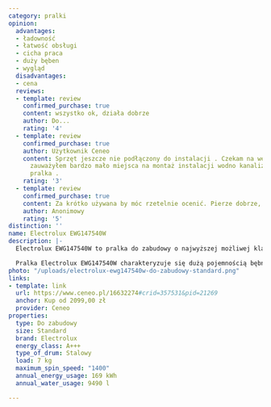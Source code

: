 ```yaml
---
category: pralki
opinion:
  advantages:
  - ładowność
  - łatwość obsługi
  - cicha praca
  - duży bęben
  - wygląd
  disadvantages:
  - cena
  reviews:
  - template: review
    confirmed_purchase: true
    content: wszystko ok, działa dobrze
    author: Do...
    rating: '4'
  - template: review
    confirmed_purchase: true
    author: Użytkownik Ceneo
    content: Sprzęt jeszcze nie podłączony do instalacji . Czekam na weekend..to ci
      zauważyłem bardzo mało miejsca na montaż instalacji wodno kanalizacyjnej za
      pralka .
    rating: '3'
  - template: review
    confirmed_purchase: true
    content: Za krótko używana by móc rzetelnie ocenić. Pierze dobrze, bez problemów.
    author: Anonimowy
    rating: '5'
distinction: ''
name: Electrolux EWG147540W
description: |-
  Electrolux EWG147540W to pralka do zabudowy o najwyższej możliwej klasie energetycznej A+++. Producent wyposażył urządzenie w system Direct Spray, który spryskując bieliznę podczas prania, ogranicza ilość zużywanej wody i sprawia, że czynność ta jest delikatna. Pralka posiada również funkcję Time Manager, która pozwala użytkownikowi na dostosowanie czasu prania do indywidualnych potrzeb.

  Pralka Electrolux EWG147540W charakteryzuje się dużą pojemnością bębna, co umożliwia nastawienie większej ilości prania. Takie rozwiązanie sprawia, że ubrań nie trzeba prać tak często, jak w przypadku mniejszych modeli. Urządzenie wyposażono w silnik inwerterowy, który pracuje cicho i wydajnie. Producent oferuje dziesięcioletnią gwarancję na ten element. Pralka posiada funkcję automatycznego dopasowywania ilości pobieranej wody, energii oraz czasu do ilości prania do potrzeb użytkownika. Dzięki temu nie trzeba się martwić o załadowanie całego bębna. Pralka wypierze efektywnie zarówno połowę wsadu, jak i cały.
photo: "/uploads/electrolux-ewg147540w-do-zabudowy-standard.png"
links:
- template: link
  url: https://www.ceneo.pl/16632274#crid=357531&pid=21269
  anchor: Kup od 2099,00 zł
  provider: Ceneo
properties:
  type: Do zabudowy
  size: Standard
  brand: Electrolux
  energy_class: A+++
  type_of_drum: Stalowy
  load: 7 kg
  maximum_spin_speed: "1400"
  annual_energy_usage: 169 kWh
  annual_water_usage: 9490 l

---
```

